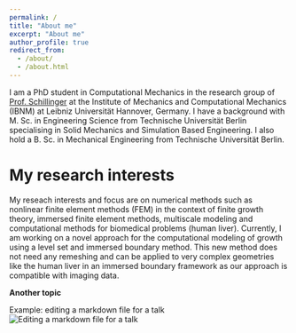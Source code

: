 ```yaml
---
permalink: /
title: "About me"
excerpt: "About me"
author_profile: true
redirect_from: 
  - /about/
  - /about.html
---
```


I am a PhD student in Computational Mechanics in the research group of [Prof. Schillinger](https://www.ibnm.uni-hannover.de/de/schillinger/) at the Institute of Mechanics and Computational Mechanics (IBNM) at Leibniz Universität Hannover, Germany. I have a background with M. Sc. in Engineering Science from Technische Universität Berlin specialising in Solid Mechanics and Simulation Based Engineering. I also hold a B. Sc. in Mechanical Engineering from Technische Universität Berlin.


My research interests
======
My reseach interests and focus are on numerical methods such as nonlinear finite element methods (FEM) in the context of finite growth theory, immersed finite element methods, multiscale modeling and computational methods for biomedical problems (human liver). Currently, I am working on a novel approach for the computational modeling of growth using a level set and immersed boundary method. This new method does not need any remeshing and can be applied to very complex geometries like the human liver in an immersed boundary framework as our approach is compatible with imaging data.


**Another topic**


Example: editing a markdown file for a talk
![Editing a markdown file for a talk](/images/editing-talk.png)


